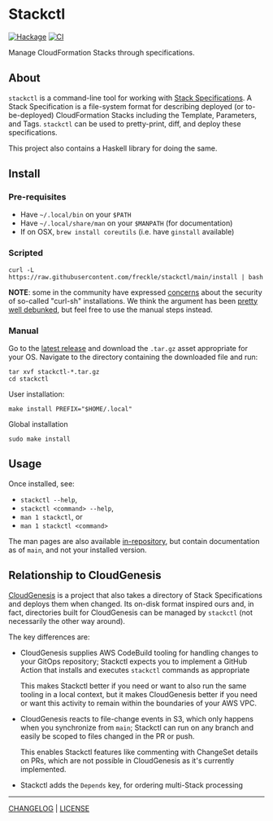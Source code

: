 # Stackctl

[![Hackage](https://img.shields.io/hackage/v/stackctl.svg?style=flat)](https://hackage.haskell.org/package/stackctl)
[![CI](https://github.com/freckle/stackctl/actions/workflows/ci.yml/badge.svg)](https://github.com/freckle/stackctl/actions/workflows/ci.yml)

Manage CloudFormation Stacks through specifications.

## About

`stackctl` is a command-line tool for working with [Stack Specifications][spec]. A Stack
Specification is a file-system format for describing deployed (or
to-be-deployed) CloudFormation Stacks including the Template, Parameters, and
Tags. `stackctl` can be used to pretty-print, diff, and deploy these
specifications.

[spec]: https://github.com/freckle/stackctl/blob/main/doc/stackctl.1.md#stack-specifications

This project also contains a Haskell library for doing the same.

## Install

### Pre-requisites

- Have `~/.local/bin` on your `$PATH`
- Have `~/.local/share/man` on your `$MANPATH` (for documentation)
- If on OSX, `brew install coreutils` (i.e. have `ginstall` available)

### Scripted

```console
curl -L https://raw.githubusercontent.com/freckle/stackctl/main/install | bash
```

**NOTE**: some in the community have expressed [concerns][curlsh-bad] about the
security of so-called "curl-sh" installations. We think the argument has been
[pretty well debunked][curlsh-ok], but feel free to use the manual steps
instead.

[curlsh-bad]: https://0x46.net/thoughts/2019/04/27/piping-curl-to-shell/
[curlsh-ok]: https://www.arp242.net/curl-to-sh.html

### Manual

Go to the [latest release][latest] and download the `.tar.gz` asset appropriate
for your OS. Navigate to the directory containing the downloaded file and run:

[latest]: https://github.com/freckle/stackctl/releases/latest

```console
tar xvf stackctl-*.tar.gz
cd stackctl
```

User installation:

```console
make install PREFIX="$HOME/.local"
```

Global installation

```console
sudo make install
```

## Usage

Once installed, see:

- `stackctl --help`,
- `stackctl <command> --help`,
- `man 1 stackctl`, or
- `man 1 stackctl <command>`

The man pages are also available [in-repository](./doc), but contain
documentation as of `main`, and not your installed version.

## Relationship to CloudGenesis

[CloudGenesis][] is a project that also takes a directory of Stack
Specifications and deploys them when changed. Its on-disk format inspired ours
and, in fact, directories built for CloudGenesis can be managed by `stackctl`
(not necessarily the other way around).

[cloudgenesis]: https://github.com/LifeWay/CloudGenesis

The key differences are:

- CloudGenesis supplies AWS CodeBuild tooling for handling changes to your
  GitOps repository; Stackctl expects you to implement a GitHub Action that
  installs and executes `stackctl` commands as appropriate

  This makes Stackctl better if you need or want to also run the same tooling in
  a local context, but it makes CloudGenesis better if you need or want this
  activity to remain within the boundaries of your AWS VPC.

- CloudGenesis reacts to file-change events in S3, which only happens when you
  synchronize from `main`; Stackctl can run on any branch and easily be scoped
  to files changed in the PR or push.

  This enables Stackctl features like commenting with ChangeSet details on PRs,
  which are not possible in CloudGenesis as it's currently implemented.

- Stackctl adds the `Depends` key, for ordering multi-Stack processing

---

[CHANGELOG](./CHANGELOG.md) | [LICENSE](./LICENSE)
